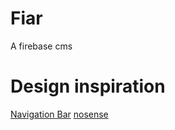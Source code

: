 # Fiar

A firebase cms

# Design inspiration

[Navigation Bar](https://dribbble.com/shots/22059096-Minimal-Sidebar-for-Botly-AI-Dashboard?ref=designerdailyreport.com)
[nosense](https://dribbble.com/shots/22023119-Globwan-Travel-Platform-UI?ref=designerdailyreport.com)
